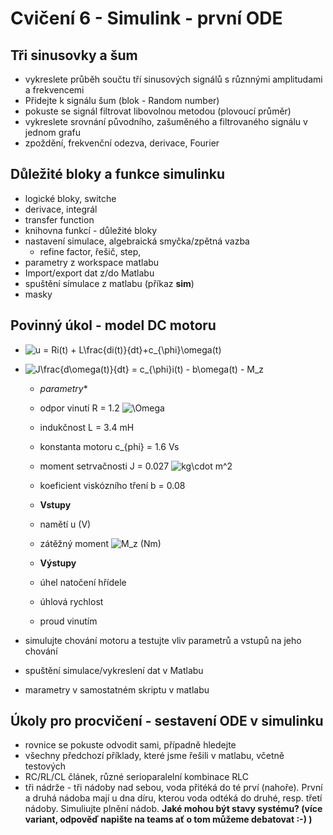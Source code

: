 ﻿# Cvičení 6 - Simulink - první ODE


## Tři sinusovky a šum 
* vykreslete průběh součtu tří sinusových signálů s různnými amplitudami a frekvencemi
* Přidejte k signálu šum (blok - Random number)
* pokuste se signál filtrovat libovolnou metodou (plovoucí průměr)
* vykreslete srovnání původního, zašuměného a filtrovaného signálu v jednom grafu
* zpoždění, frekvenční odezva, derivace, Fourier

## Důležité bloky a funkce simulinku
* logické bloky, switche
* derivace, integrál
* transfer function
* knihovna funkcí - důležité bloky
* nastavení simulace, algebraická smyčka/zpětná vazba
  * refine factor, řešič, step, 
* parametry z workspace matlabu
* Import/export dat z/do Matlabu
* spuštění símulace z matlabu (příkaz **sim**)
* masky


## Povinný úkol - model DC motoru
* ![u = Ri(t) + L\frac{di(t)}{dt}+c_{\phi}\omega(t)](https://render.githubusercontent.com/render/math?math=u%20%3D%20Ri(t)%20%2B%20L%5Cfrac%7Bdi(t)%7D%7Bdt%7D%2Bc_%7B%5Cphi%7D%5Comega(t))
* ![J\frac{d\omega(t)}{dt} = c_{\phi}i(t) - b\omega(t) - M_z](https://render.githubusercontent.com/render/math?math=J%5Cfrac%7Bd%5Comega(t)%7D%7Bdt%7D%20%3D%20c_%7B%5Cphi%7Di(t)%20-%20b%5Comega(t)%20-%20M_z)
  
  * *parametry**
  * odpor vinutí R = 1.2 ![\Omega](https://render.githubusercontent.com/render/math?math=%5COmega)
  * indukčnost  L = 3.4 mH
  * konstanta motoru c_{phi} = 1.6 Vs
  * moment setrvačnosti J = 0.027 ![kg\cdot m^2](https://render.githubusercontent.com/render/math?math=kg%5Ccdot%20m%5E2)
  * koeficient viskózního tření b = 0.08

  * **Vstupy**
  * namětí u (V)
  * zátěžný moment ![M_z](https://render.githubusercontent.com/render/math?math=M_z) (Nm)
  *  **Výstupy** 
  *  úhel natočení hřídele
  *  úhlová rychlost
  *  proud vinutím

* simulujte chování motoru a testujte vliv parametrů a vstupů na jeho chování
* spuštění simulace/vykreslení dat v Matlabu
* marametry v samostatném skriptu v matlabu

## Úkoly pro procvičení - sestavení ODE v simulinku
* rovnice se pokuste odvodit sami, případně hledejte
* všechny předchozí příklady, které jsme řešili v matlabu, včetně testových
* RC/RL/CL článek, různé serioparalelní kombinace RLC 
* tři nádrže - tři nádoby nad sebou, voda přitéká do té prví (nahoře). První a druhá nádoba mají u dna díru, kterou voda odtéká do druhé, resp. třetí nádoby. Simuliujte plnění nádob. **Jaké mohou být stavy systému? (více variant, odpověď napište na teams ať o tom můžeme debatovat :-) )**




